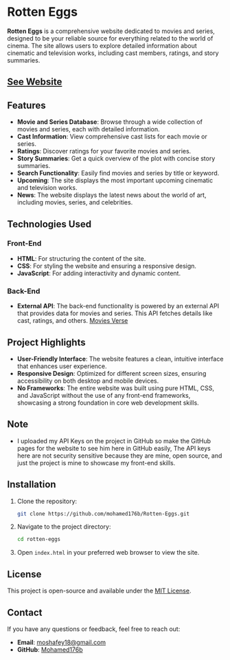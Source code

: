 # Rotten Eggs

**Rotten Eggs** is a comprehensive website dedicated to movies and series, designed to be your reliable source for everything related to the world of cinema. The site allows users to explore detailed information about cinematic and television works, including cast members, ratings, and story summaries.
## [See Website](https://mohamed176b.github.io/Rotten-Eggs/)

## Features

- **Movie and Series Database**: Browse through a wide collection of movies and series, each with detailed information.
- **Cast Information**: View comprehensive cast lists for each movie or series.
- **Ratings**: Discover ratings for your favorite movies and series.
- **Story Summaries**: Get a quick overview of the plot with concise story summaries.
- **Search Functionality**: Easily find movies and series by title or keyword.
- **Upcoming**: The site displays the most important upcoming cinematic and television works.
- **News**: The website displays the latest news about the world of art, including movies, series, and celebrities.

## Technologies Used

### Front-End
- **HTML**: For structuring the content of the site.
- **CSS**: For styling the website and ensuring a responsive design.
- **JavaScript**: For adding interactivity and dynamic content.

### Back-End
- **External API**: The back-end functionality is powered by an external API that provides data for movies and series. This API fetches details like cast, ratings, and others. [Movies Verse](https://www.allthingsdev.co/apimarketplace/movies-verse/666d560bf86d656f8341e0a9)

## Project Highlights

- **User-Friendly Interface**: The website features a clean, intuitive interface that enhances user experience.
- **Responsive Design**: Optimized for different screen sizes, ensuring accessibility on both desktop and mobile devices.
- **No Frameworks**: The entire website was built using pure HTML, CSS, and JavaScript without the use of any front-end frameworks, showcasing a strong foundation in core web development skills. 

## Note
- I uploaded my API Keys on the project in GitHub so make the GitHub pages for the website to see him here in GitHub easily, The API keys here are not security sensitive because they are mine, open source, and just the project is mine to showcase my front-end skills.

## Installation

1. Clone the repository:
   ```bash
   git clone https://github.com/mohamed176b/Rotten-Eggs.git
   ```
2. Navigate to the project directory:
   ```bash
   cd rotten-eggs
   ```
3. Open `index.html` in your preferred web browser to view the site.

## License

This project is open-source and available under the [MIT License](LICENSE).

## Contact

If you have any questions or feedback, feel free to reach out:

- **Email**: moshafey18@gmail.com
- **GitHub**: [Mohamed176b](https://github.com/Mohamed176b)
